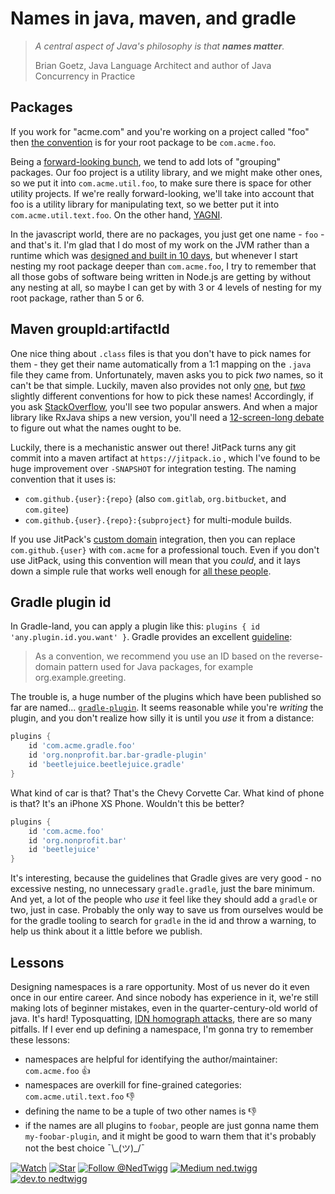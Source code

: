 # Names in java, maven, and gradle

> *A central aspect of Java's philosophy is that **names matter**.*
>
> Brian Goetz, Java Language Architect and author of Java Concurrency in Practice

## Packages

If you work for "acme.com" and you're working on a project called "foo" then [the convention](https://docs.oracle.com/javase/tutorial/java/package/namingpkgs.html) is for your root package to be `com.acme.foo`.

Being a [forward-looking bunch](https://xkcd.com/974/), we tend to add lots of "grouping" packages.  Our foo project is a utility library, and we might make other ones, so we put it into  `com.acme.util.foo`, to make sure there is space for other utility projects.  If we're really forward-looking, we'll take into account that foo is a utility library for manipulating text, so we better put it into `com.acme.util.text.foo`.  On the other hand, [YAGNI](http://thehumbleprogrammer.com/resources/mastering-yagni/mastering-yagni-you-aint-gonna-need-it-fb.jpg).

In the javascript world, there are no packages, you just get one name -  `foo` - and that's it.  I'm glad that I do most of my work on the JVM rather than a runtime which was [designed and built in 10 days](https://stackoverflow.com/questions/21139322/how-long-did-the-first-implementation-of-javascript-take/21139387#21139387), but whenever I start nesting my root package deeper than `com.acme.foo`, I try to remember that all those gobs of software being written in Node.js are getting by without any nesting at all, so maybe I can get by with 3 or 4 levels of nesting for my root package, rather than 5 or 6.

## Maven groupId:artifactId

One nice thing about `.class` files is that you don't have to pick names for them - they get their name automatically from a 1:1 mapping on the `.java` file they came from.  Unfortunately, maven asks you to pick *two* names, so it can't be that simple.  Luckily, maven also provides not only [one](https://maven.apache.org/maven-conventions.html), but [*two*](https://maven.apache.org/guides/mini/guide-naming-conventions.html) slightly different conventions for how to pick these names!  Accordingly, if you ask [StackOverflow](https://stackoverflow.com/questions/3724415/maven-artifact-and-groupid-naming), you'll see two popular answers.  And when a major library like RxJava ships a new version, you'll need a [12-screen-long debate](https://github.com/ReactiveX/RxJava/issues/6606) to figure out what the names ought to be.

Luckily, there is a mechanistic answer out there!  JitPack turns any git commit into a maven artifact at `https://jitpack.io` , which I've found to be huge improvement over `-SNAPSHOT` for integration testing.  The naming convention that it uses is:

- `com.github.{user}:{repo}` (also `com.gitlab`, `org.bitbucket`,  and `com.gitee`)
- `com.github.{user}.{repo}:{subproject}` for multi-module builds.

If you use JitPack's [custom domain](https://jitpack.io/docs/#custom-domain-name) integration, then you can replace `com.github.{user}` with `com.acme` for a professional touch.  Even if you don't use JitPack, using this convention will mean that you *could*, and it lays down a simple rule that works well enough for [all these people](https://github.com/jitpack/jitpack.io/stargazers).

## Gradle plugin id

In Gradle-land, you can apply a plugin like this: `plugins { id 'any.plugin.id.you.want' }`.  Gradle provides an excellent [guideline](https://guides.gradle.org/publishing-plugins-to-gradle-plugin-portal/):

> As a convention, we recommend you use an ID based on the reverse-domain pattern used for Java packages, for example org.example.greeting.

The trouble is, a huge number of the plugins which have been published so far are named... [`gradle-plugin`](https://plugins.gradle.org/search?term=gradle-plugin).  It seems reasonable while you're *writing* the plugin, and you don't realize how silly it is until you *use* it from a distance:

```gradle
plugins {
	id 'com.acme.gradle.foo'
	id 'org.nonprofit.bar.bar-gradle-plugin'
	id 'beetlejuice.beetlejuice.gradle'
}
```

What kind of car is that?  That's the Chevy Corvette Car.  What kind of phone is that?  It's an iPhone XS Phone.  Wouldn't this be better?

```gradle
plugins {
	id 'com.acme.foo'
	id 'org.nonprofit.bar'
	id 'beetlejuice'
}
```

It's interesting, because the guidelines that Gradle gives are very good - no excessive nesting, no unnecessary `gradle.gradle`, just the bare minimum.  And yet, a lot of the people who *use* it feel like they should add a `gradle` or two, just in case.  Probably the only way to save us from ourselves would be for the gradle tooling to search for `gradle` in the id and throw a warning, to help us think about it a little before we publish.

## Lessons
Designing namespaces is a rare opportunity.  Most of us never do it even once in our entire career.  And since nobody has experience in it, we're still making lots of beginner mistakes, even in the quarter-century-old world of java.  It's hard!  Typosquatting, [IDN homograph attacks](https://en.wikipedia.org/wiki/IDN_homograph_attack), there are so many pitfalls.  If I ever end up defining a namespace, I'm gonna try to remember these lessons:

- namespaces are helpful for identifying the author/maintainer: `com.acme.foo` 👍
- namespaces are overkill for fine-grained categories: `com.acme.util.text.foo` 👎
- defining the name to be a tuple of two other names is 👎
- if the names are all plugins to `foobar`, people are just gonna name them `my-foobar-plugin`, and it might be good to warn them that it's probably not the best choice ¯\\\_(ツ)\_/¯

<!---freshmark follow
output = follow;
-->
[![Watch](https://img.shields.io/github/watchers/diffplug/blog.svg?style=social&label=Watch)](https://github.com/nedtwigg/blog/subscription)
[![Star](https://img.shields.io/github/stars/diffplug/blog.svg?style=social&label=Star)](https://github.com/nedtwigg/blog/stargazers)
[![Follow @NedTwigg](https://img.shields.io/twitter/follow/NedTwigg.svg?style=social&label=Follow)](https://twitter.com/NedTwigg)
[![Medium ned.twigg](https://img.shields.io/badge/Follow-41-blue.svg?style=social&logo=medium)](https://dev.to/nedtwigg)
[![dev.to nedtwigg](https://img.shields.io/badge/Follow-0-blue.svg?style=social&logo=dev.to)](https://dev.to/nedtwigg)
<!---freshmark /follow -->
